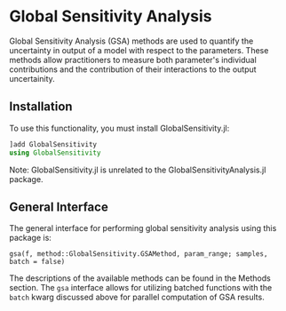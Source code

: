 # Global Sensitivity Analysis

Global Sensitivity Analysis (GSA) methods are used to quantify the uncertainty in
output of a model with respect to the parameters. These methods allow practitioners to
measure both parameter's individual contributions and the contribution of their interactions
to the output uncertainity.

## Installation

To use this functionality, you must install GlobalSensitivity.jl:

```julia
]add GlobalSensitivity
using GlobalSensitivity
```

Note: GlobalSensitivity.jl is unrelated to the GlobalSensitivityAnalysis.jl package.

## General Interface

The general interface for performing global sensitivity analysis using this package is:

```@docs
gsa(f, method::GlobalSensitivity.GSAMethod, param_range; samples, batch = false)
```

The descriptions of the available methods can be found in the Methods section.
The `gsa` interface allows for utilizing batched functions with the `batch` kwarg discussed above for parallel
computation of GSA results.
